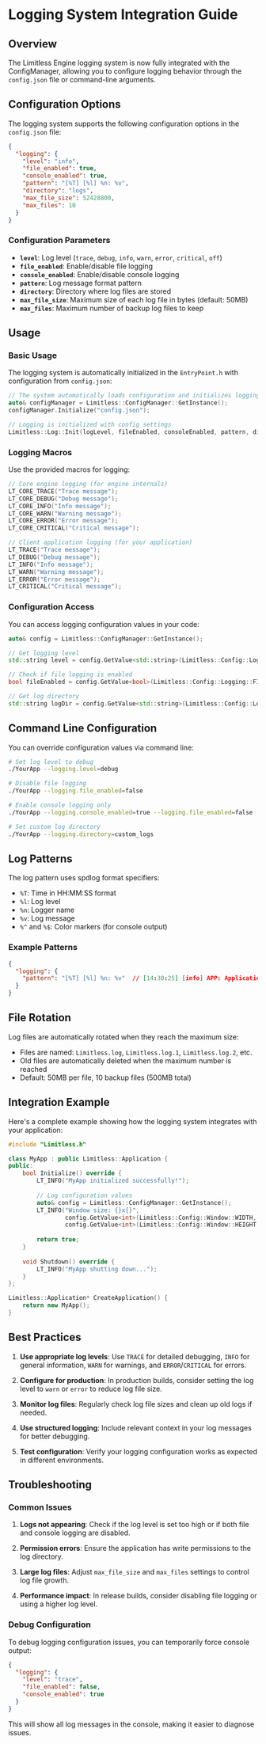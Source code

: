 # Logging System Integration Guide

## Overview

The Limitless Engine logging system is now fully integrated with the ConfigManager, allowing you to configure logging behavior through the `config.json` file or command-line arguments.

## Configuration Options

The logging system supports the following configuration options in the `config.json` file:

```json
{
  "logging": {
    "level": "info",
    "file_enabled": true,
    "console_enabled": true,
    "pattern": "[%T] [%l] %n: %v",
    "directory": "logs",
    "max_file_size": 52428800,
    "max_files": 10
  }
}
```

### Configuration Parameters

- **`level`**: Log level (`trace`, `debug`, `info`, `warn`, `error`, `critical`, `off`)
- **`file_enabled`**: Enable/disable file logging
- **`console_enabled`**: Enable/disable console logging
- **`pattern`**: Log message format pattern
- **`directory`**: Directory where log files are stored
- **`max_file_size`**: Maximum size of each log file in bytes (default: 50MB)
- **`max_files`**: Maximum number of backup log files to keep

## Usage

### Basic Usage

The logging system is automatically initialized in the `EntryPoint.h` with configuration from `config.json`:

```cpp
// The system automatically loads configuration and initializes logging
auto& configManager = Limitless::ConfigManager::GetInstance();
configManager.Initialize("config.json");

// Logging is initialized with config settings
Limitless::Log::Init(logLevel, fileEnabled, consoleEnabled, pattern, directory, maxFileSize, maxFiles);
```

### Logging Macros

Use the provided macros for logging:

```cpp
// Core engine logging (for engine internals)
LT_CORE_TRACE("Trace message");
LT_CORE_DEBUG("Debug message");
LT_CORE_INFO("Info message");
LT_CORE_WARN("Warning message");
LT_CORE_ERROR("Error message");
LT_CORE_CRITICAL("Critical message");

// Client application logging (for your application)
LT_TRACE("Trace message");
LT_DEBUG("Debug message");
LT_INFO("Info message");
LT_WARN("Warning message");
LT_ERROR("Error message");
LT_CRITICAL("Critical message");
```

### Configuration Access

You can access logging configuration values in your code:

```cpp
auto& config = Limitless::ConfigManager::GetInstance();

// Get logging level
std::string level = config.GetValue<std::string>(Limitless::Config::Logging::LEVEL, "info");

// Check if file logging is enabled
bool fileEnabled = config.GetValue<bool>(Limitless::Config::Logging::FILE_ENABLED, true);

// Get log directory
std::string logDir = config.GetValue<std::string>(Limitless::Config::Logging::DIRECTORY, "logs");
```

## Command Line Configuration

You can override configuration values via command line:

```bash
# Set log level to debug
./YourApp --logging.level=debug

# Disable file logging
./YourApp --logging.file_enabled=false

# Enable console logging only
./YourApp --logging.console_enabled=true --logging.file_enabled=false

# Set custom log directory
./YourApp --logging.directory=custom_logs
```

## Log Patterns

The log pattern uses spdlog format specifiers:

- `%T`: Time in HH:MM:SS format
- `%l`: Log level
- `%n`: Logger name
- `%v`: Log message
- `%^` and `%$`: Color markers (for console output)

### Example Patterns

```json
{
  "logging": {
    "pattern": "[%T] [%l] %n: %v"  // [14:30:25] [info] APP: Application started
  }
}
```

## File Rotation

Log files are automatically rotated when they reach the maximum size:

- Files are named: `Limitless.log`, `Limitless.log.1`, `Limitless.log.2`, etc.
- Old files are automatically deleted when the maximum number is reached
- Default: 50MB per file, 10 backup files (500MB total)

## Integration Example

Here's a complete example showing how the logging system integrates with your application:

```cpp
#include "Limitless.h"

class MyApp : public Limitless::Application {
public:
    bool Initialize() override {
        LT_INFO("MyApp initialized successfully!");
        
        // Log configuration values
        auto& config = Limitless::ConfigManager::GetInstance();
        LT_INFO("Window size: {}x{}", 
                config.GetValue<int>(Limitless::Config::Window::WIDTH, 1280),
                config.GetValue<int>(Limitless::Config::Window::HEIGHT, 720));
        
        return true;
    }
    
    void Shutdown() override {
        LT_INFO("MyApp shutting down...");
    }
};

Limitless::Application* CreateApplication() {
    return new MyApp();
}
```

## Best Practices

1. **Use appropriate log levels**: Use `TRACE` for detailed debugging, `INFO` for general information, `WARN` for warnings, and `ERROR`/`CRITICAL` for errors.

2. **Configure for production**: In production builds, consider setting the log level to `warn` or `error` to reduce log file size.

3. **Monitor log files**: Regularly check log file sizes and clean up old logs if needed.

4. **Use structured logging**: Include relevant context in your log messages for better debugging.

5. **Test configuration**: Verify your logging configuration works as expected in different environments.

## Troubleshooting

### Common Issues

1. **Logs not appearing**: Check if the log level is set too high or if both file and console logging are disabled.

2. **Permission errors**: Ensure the application has write permissions to the log directory.

3. **Large log files**: Adjust `max_file_size` and `max_files` settings to control log file growth.

4. **Performance impact**: In release builds, consider disabling file logging or using a higher log level.

### Debug Configuration

To debug logging configuration issues, you can temporarily force console output:

```json
{
  "logging": {
    "level": "trace",
    "file_enabled": false,
    "console_enabled": true
  }
}
```

This will show all log messages in the console, making it easier to diagnose issues.